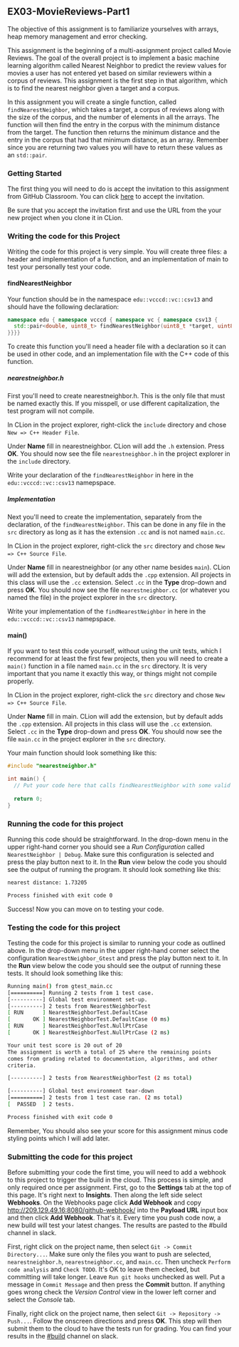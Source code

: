 ## EX03-MovieReviews-Part1

The objective of this assignment is to familiarize yourselves with arrays, heap memory management and error checking.

This assignment is the beginning of a multi-assignment project called Movie Reviews. The goal of the overall project is
to implement a basic machine learning algorithm called Nearest Neighbor to predict the review values for movies a user has
not entered yet based on similar reviewers within a corpus of reviews. This assignment is the first step in that algorithm, 
which is to find the nearest neighbor given a target and a corpus.

In this assignment you will create a single function, called `findNearestNeighbor`, which takes a target, a corpus
of reviews along with the size of the corpus, and the number of elements in all the arrays. The function will then
find the entry in the corpus with the minimum distance from the target. The function then returns the minimum distance
and the entry in the corpus that had that minimum distance, as an array. Remember since you are returning two values
you will have to return these values as an `std::pair`.

### Getting Started

The first thing you will need to do is accept the invitation to this assignment
from GitHub Classroom. You can click [here](https://classroom.github.com/a/_eRWh5dJ) to accept the invitation. 

Be sure that you accept the invitation first and use the URL from
the your new project when you clone it in CLion.

### Writing the code for this Project

Writing the code for this project is very simple. You will create three files: a header and implementation of a function, and an implementation of main to test your personally test your code.

#### findNearestNeighbor

Your function should be in the namespace `edu::vcccd::vc::csv13` and should have the following declaration:

```cpp
namespace edu { namespace vcccd { namespace vc { namespace csv13 {
  std::pair<double, uint8_t> findNearestNeighbor(uint8_t *target, uint8_t **corpus, size_t corpusSize, size_t arraySize);
}}}}
```

To create this function you'll need a header file with a declaration so it can be used in other code, and an implementation file with the C++ code of this function.

##### nearestneighbor.h

First you'll need to create nearestneighbor.h. This is the only file that must be named exactly this. If you misspell, or use different capitalization, the test program will not compile.

In CLion in the project explorer, right-click the `include` directory
and chose `New => C++ Header File`. 

Under **Name** fill in
nearestneighbor. CLion will add the `.h` extension. Press **OK**. You should now see the file `nearestneighbor.h` in
the project explorer in the `include` directory.

Write your declaration of the `findNearestNeighbor` in here in the `edu::vcccd::vc::csv13` namepspace.

##### Implementation

Next you'll need to create the implementation, separately from the declaration, of the `findNearestNeighbor`. This can be done in any file in the `src` directory as long as it has the extension `.cc` and is not named `main.cc`. 

In CLion in the project explorer, right-click the `src` directory
and chose `New => C++ Source File`. 

Under **Name** fill in
nearestneighbor (or any other name besides `main`). CLion will add the extension, but by default 
adds the `.cpp` extension. All projects in this class will
use the `.cc` extension. Select `.cc` in the **Type** drop-down
and press **OK**. You should now see the file `nearestneighbor.cc` (or whatever you named the file) in
the project explorer in the `src` directory.

Write your implementation of the `findNearestNeighbor` in here in the `edu::vcccd::vc::csv13` namepspace.

#### main()

If you want to test this code yourself, without using the unit tests, which I recommend for at least the first few projects, then you will need to create a `main()` function in a file named `main.cc` in the `src` directory. It is very important that you name it exactly this way, or things might not compile properly.

In CLion in the project explorer, right-click the `src` directory
and chose `New => C++ Source File`. 

Under **Name** fill in
main. CLion will add the extension, but by default 
adds the `.cpp` extension. All projects in this class will
use the `.cc` extension. Select `.cc` in the **Type** drop-down
and press **OK**. You should now see the file `main.cc` in
the project explorer in the `src` directory.

Your main function should look something like this:

```cpp
#include "nearestneighbor.h"

int main() {
  // Put your code here that calls findNearestNeighbor with some valid input and write the result to the terminal.
  
  return 0;
}
```

### Running the code for this project

Running this code should be straightforward. In the drop-down 
menu in the upper right-hand corner you should see a *Run
Configuration* called `NearestNeighbor | Debug`. Make sure this 
configuration is selected and press the play button next to it.
In the **Run** view below the code you should see the output 
of running the program. It should look something like this:

```bash
nearest distance: 1.73205

Process finished with exit code 0
```
Success! Now you can move on to testing your code.

### Testing the code for this project

Testing the code for this project is similar to running your code
as outlined above. In the drop-down menu in the upper right-hand
corner select the configuration `NearestNeighbor_Gtest` and press the 
play button next to it. In the **Run** view below the code you should
see the output of running these tests. It should look something
like this:

```bash
Running main() from gtest_main.cc
[==========] Running 2 tests from 1 test case.
[----------] Global test environment set-up.
[----------] 2 tests from NearestNeighborTest
[ RUN      ] NearestNeighborTest.DefaultCase
[       OK ] NearestNeighborTest.DefaultCase (0 ms)
[ RUN      ] NearestNeighborTest.NullPtrCase
[       OK ] NearestNeighborTest.NullPtrCase (2 ms)

Your unit test score is 20 out of 20
The assignment is worth a total of 25 where the remaining points
comes from grading related to documentation, algorithms, and other
criteria.

[----------] 2 tests from NearestNeighborTest (2 ms total)

[----------] Global test environment tear-down
[==========] 2 tests from 1 test case ran. (2 ms total)
[  PASSED  ] 2 tests.

Process finished with exit code 0

```

Remember, You should also see your score for this
assignment minus code styling points which I will add later.

### Submitting the code for this project

Before submitting your code the first time, you will need to add a webhook to this project to trigger the build in the cloud. This process is simple, and only required once per assignment. First, go to the **Settings** tab at the top of this page. It's right next to **Insights**. Then along the left side select **Webhooks**. On the Webhooks page click **Add Webhook** and copy http://209.129.49.16:8080/github-webhook/ into the **Payload URL** input box and then click **Add Webhook**. That's it. Every time you push code now, a new build will test your latest changes. The results are pasted to the #build channel in slack.

First, right click on the project name, then select `Git -> Commit Directory...`. 
Make sure only the files you want to push are selected, `nearestneighbor.h`, `nearestneighbor.cc`, and `main.cc`. Then uncheck `Perform code analysis` and `Check TODO`. It's OK to leave them checked, but committing will take longer. Leave `Run git hooks` unchecked as well. Put a message in `Commit Message` and then press the **Commit** button. If anything goes wrong check the _Version Control_ view
in the lower left corner and select the _Console_ tab.
 
Finally, right click on the project name, then select `Git -> Repository -> Push...`. Follow the onscreen directions
and press **OK**. This step will then submit them to the cloud to have the tests run for grading. You can find your results
in the [#build](https://vc-csv13-spring2019.slack.com/messages/CFBKTRAAU) channel on slack.
